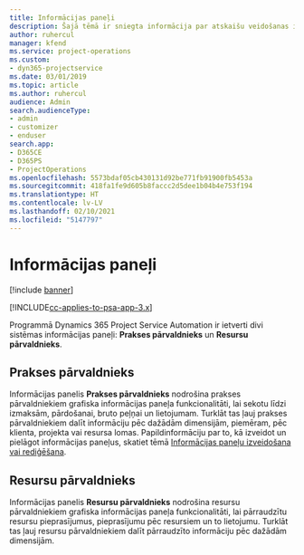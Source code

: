 ```yaml
---
title: Informācijas paneļi
description: Šajā tēmā ir sniegta informācija par atskaišu veidošanas informācijas paneļiem, kas ir iekļauti programmā Dynamics 365 Project Service Automation.
author: ruhercul
manager: kfend
ms.service: project-operations
ms.custom:
- dyn365-projectservice
ms.date: 03/01/2019
ms.topic: article
ms.author: ruhercul
audience: Admin
search.audienceType:
- admin
- customizer
- enduser
search.app:
- D365CE
- D365PS
- ProjectOperations
ms.openlocfilehash: 5573bdaf05cb430131d92be771fb91900fb5453a
ms.sourcegitcommit: 418fa1fe9d605b8faccc2d5dee1b04b4e753f194
ms.translationtype: HT
ms.contentlocale: lv-LV
ms.lasthandoff: 02/10/2021
ms.locfileid: "5147797"
---
```

# <a name="dashboards"></a>Informācijas paneļi

[!include [banner](../includes/psa-now-project-operations.md)]

[!INCLUDE[cc-applies-to-psa-app-3.x](../includes/cc-applies-to-psa-app-3x.md)]

Programmā Dynamics 365 Project Service Automation ir ietverti divi sistēmas informācijas paneļi: **Prakses pārvaldnieks** un **Resursu pārvaldnieks**.

## <a name="practice-manager"></a>Prakses pārvaldnieks 

Informācijas panelis **Prakses pārvaldnieks** nodrošina prakses pārvaldniekiem grafiska informācijas paneļa funkcionalitāti, lai sekotu līdzi izmaksām, pārdošanai, bruto peļņai un lietojumam. Turklāt tas ļauj prakses pārvaldniekiem dalīt informāciju pēc dažādām dimensijām, piemēram, pēc klienta, projekta vai resursa lomas. Papildinformāciju par to, kā izveidot un pielāgot informācijas paneļus, skatiet tēmā [Informācijas paneļu izveidošana vai rediģēšana](https://docs.microsoft.com/dynamics365/customerengagement/on-premises/customize/create-edit-dashboards).

## <a name="resource-manager"></a>Resursu pārvaldnieks 

Informācijas panelis **Resursu pārvaldnieks** nodrošina resursu pārvaldniekiem grafiska informācijas paneļa funkcionalitāti, lai pārraudzītu resursu pieprasījumus, pieprasījumu pēc resursiem un to lietojumu. Turklāt tas ļauj resursu pārvaldniekiem dalīt pārraudzīto informāciju pēc dažādām dimensijām.
